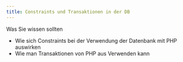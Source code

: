 ```yaml
---
title: Constraints und Transaktionen in der DB
---
```


Was Sie wissen sollten

* Wie sich Constraints bei der Verwendung der Datenbank mit PHP auswirken
* Wie man Transaktionen von PHP aus Verwenden kann

